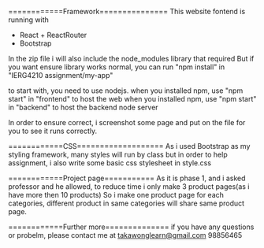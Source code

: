 ============Framework===============
This website fontend is running with 
- React + ReactRouter
- Bootstrap

In the zip file i will also include the node_modules library that required
But if you want ensure library works normal, you can run "npm install" in "IERG4210 assignment/my-app"

to start with, you need to use nodejs.
when you installed npm, use "npm start" in "frontend" to host the web
when you installed npm, use "npm start" in "backend" to host the backend node server

In order to ensure correct, i screenshot some page and put on the file for you to see it runs correctly.

============CSS===================
As i used Bootstrap as my styling framework, many styles will run by class
but in order to help assignment, i also write some basic css stylesheet in style.css

============Project page===========
As it is phase 1, and i asked professor and he allowed, to reduce time i only make 3 product pages(as i have more then 10 products)
So i make one product page for each categories, different product in same categories will share same product page.

============Further more==============
if you have any questions or probelm, please contact me at
takawonglearn@gmail.com
98856465



